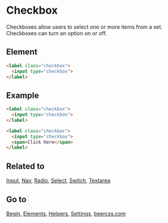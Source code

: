 # Checkbox

Checkboxes allow users to select one or more items from a set. Checkboxes can turn an option on or off.

## Element

```html
<label class="checkbox">
  <input type="checkbox">
</label>
```

## Example

```html
<label class="checkbox">
  <input type="checkbox">
</label>

<label class="checkbox">
  <input type="checkbox">
  <span>Click here</span>
</label>
```

## Related to
[Input](https://github.com/beercss/beercss/blob/main/docs/INPUT.md), [Nav](https://github.com/beercss/beercss/blob/main/docs/NAV.md), [Radio](https://github.com/beercss/beercss/blob/main/docs/RADIO.md), [Select](https://github.com/beercss/beercss/blob/main/docs/SELECT.md), [Switch](https://github.com/beercss/beercss/blob/main/docs/SWITCH.md), [Textarea](https://github.com/beercss/beercss/blob/main/docs/TEXTAREA.md)

## Go to
[Begin](https://github.com/beercss/beercss/blob/main/docs/INDEX.md), [Elements](https://github.com/beercss/beercss/blob/main/docs/ELEMENTS.md), [Helpers](https://github.com/beercss/beercss/blob/main/docs/HELPERS.md), [Settings](https://github.com/beercss/beercss/blob/main/docs/SETTINGS.md), [beercss.com](https://www.beercss.com)